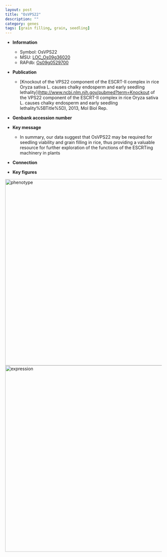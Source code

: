 ```yaml
---
layout: post
title: "OsVPS22"
description: ""
category: genes
tags: [grain filling, grain, seedling]
---
```


* **Information**  
    + Symbol: OsVPS22  
    + MSU: [LOC_Os09g36020](http://rice.plantbiology.msu.edu/cgi-bin/ORF_infopage.cgi?orf=LOC_Os09g36020)  
    + RAPdb: [Os09g0529700](http://rapdb.dna.affrc.go.jp/viewer/gbrowse_details/irgsp1?name=Os09g0529700)  

* **Publication**  
    + [Knockout of the VPS22 component of the ESCRT-II complex in rice Oryza sativa L. causes chalky endosperm and early seedling lethality](http://www.ncbi.nlm.nih.gov/pubmed?term=Knockout of the VPS22 component of the ESCRT-II complex in rice Oryza sativa L. causes chalky endosperm and early seedling lethality%5BTitle%5D), 2013, Mol Biol Rep.

* **Genbank accession number**  

* **Key message**  
    + In summary, our data suggest that OsVPS22 may be required for seedling viability and grain filling in rice, thus providing a valuable resource for further exploration of the functions of the ESCRTing machinery in plants

* **Connection**  

* **Key figures**  
<img src="http://ricencode.github.io/images/OsVPS22.pheno.png" alt="phenotype"  style="width: 600px;"/>

<img src="http://ricencode.github.io/images/OsVPS22.exp.png" alt="expression"  style="width: 600px;"/>


